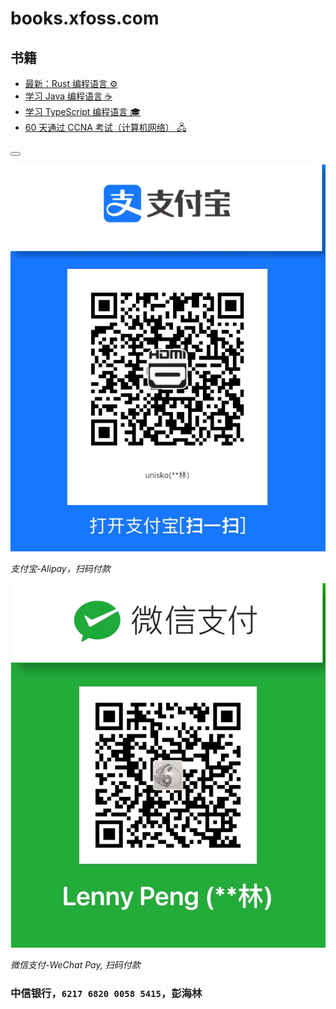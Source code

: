 # books.xfoss.com

## 书籍

- [最新：Rust 编程语言 ⚙️](https://rust-lang.xfoss.com/)
- [学习 Java 编程语言 ☕️](https://java-lang.xfoss.com/)
- [学习 TypeScript 编程语言 🎓](https://ts-lang.xfoss.com/)
- [60 天通过 CCNA 考试（计算机网络） 🖧](https://ccna.xfoss.com/)

<button class="section" target="payments" hide="谢绝打赏/No donation" show="我要打赏/I want to donate 💰"></button>

<!--sec data-title="付款方式/Payments" data-id="payments" data-show=true ces-->


![支付宝-Alipay](alipay-laxers.png)

*支付宝-Alipay，扫码付款*

![微信支付-WeChat Pay](wechat-pay-lenny.png)

*微信支付-WeChat Pay, 扫码付款*


### 中信银行，`6217 6820 0058 5415`，彭海林

<!--endsec-->
